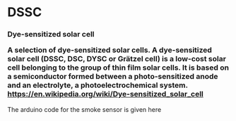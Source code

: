 

<h1>
  DSSC</h1>
<h3> Dye-sensitized solar cell

A selection of dye-sensitized solar cells.
A dye-sensitized solar cell (DSSC, DSC, DYSC or Grätzel cell) is a low-cost solar cell belonging to the group of thin film solar cells. It is based on a semiconductor formed between a photo-sensitized anode and an electrolyte, a photoelectrochemical system.
https://en.wikipedia.org/wiki/Dye-sensitized_solar_cell </h3>


The arduino code for the smoke sensor is given here
